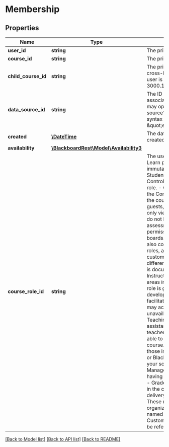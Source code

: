 # Membership

## Properties
Name | Type | Description | Notes
------------ | ------------- | ------------- | -------------
**user_id** | **string** | The primary ID of the user. | 
**course_id** | **string** | The primary ID of the course. | 
**child_course_id** | **string** | The primary ID of the child, cross-listed course, in which the user is directly enrolled.  **Since**: 3000.11.0 | 
**data_source_id** | **string** | The ID of the data source associated with this course.  This may optionally be the data source&#39;s externalId using the syntax \&quot;externalId:math101\&quot;. | [optional] 
**created** | [**\DateTime**](\DateTime.md) | The date this membership was created. | 
**availability** | [**\BlackboardRest\Model\Availability3**](Availability3.md) |  | [optional] 
**course_role_id** | **string** | The user&#39;s role in the course.  Learn provides the following immutable course roles:  - Student: Has no access to the Control Panel.  This is the default role. - Guest: Has no access to the Control Panel. Areas within the course are made available to guests, but typically they can only view course materials; they do not have access to tests or assessments, and do not have permission to post on discussion boards. Out of the box, Learn also comes with the following roles, although they are customizable and may have different capabilities from what is documented here:  - Instructor: Has access to all areas in the Control Panel. This role is generally given to those developing, teaching, or facilitating the class. Instructors may access a course that is unavailable to students. - TeachingAssistant: The teaching assistant role is that of a co-teacher. Teaching assistants are able to administer all areas of a course. Their only limitations are those imposed by the instructor or Blackboard administrator at your school. - CourseBuilder: Manages the course without having access to student grades. - Grader: Assists the instructor in the creation, management, delivery, and grading of items. These roles are also valid for an organization, although they are named differently in the UI.  Custom course roles may also be referenced by their IDs. | [optional] 

[[Back to Model list]](../README.md#documentation-for-models) [[Back to API list]](../README.md#documentation-for-api-endpoints) [[Back to README]](../README.md)


